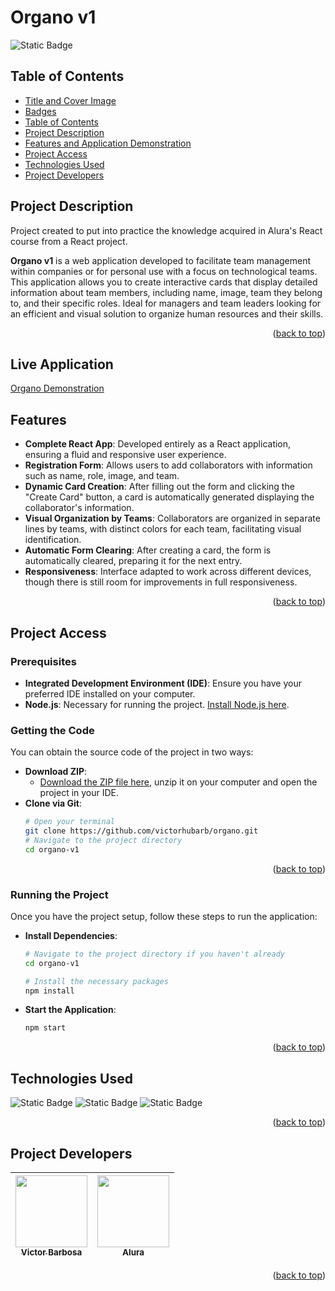 # Organo v1 <a name="readme-top"></a>
![Static Badge](https://img.shields.io/badge/status-completed-green?style=for-the-badge)

## Table of Contents 
* [Title and Cover Image](#title-and-cover-image)
* [Badges](#badges)
* [Table of Contents](#table-of-contents)
* [Project Description](#project-description)
* [Features and Application Demonstration](#features-and-application-demonstration)
* [Project Access](#project-access)
* [Technologies Used](#technologies-used)
* [Project Developers](#project-developers)

## Project Description
Project created to put into practice the knowledge acquired in Alura's React course from a React project.

**Organo v1** is a web application developed to facilitate team management within companies or for personal use with a focus on technological teams. This application allows you to create interactive cards that display detailed information about team members, including name, image, team they belong to, and their specific roles. Ideal for managers and team leaders looking for an efficient and visual solution to organize human resources and their skills.
<p align="right">(<a href="#readme-top">back to top</a>)</p>

## Live Application
[Organo Demonstration](https://organo-ten-topaz.vercel.app)

 
## Features
- **Complete React App**: Developed entirely as a React application, ensuring a fluid and responsive user experience.
- **Registration Form**: Allows users to add collaborators with information such as name, role, image, and team.
- **Dynamic Card Creation**: After filling out the form and clicking the "Create Card" button, a card is automatically generated displaying the collaborator's information.
- **Visual Organization by Teams**: Collaborators are organized in separate lines by teams, with distinct colors for each team, facilitating visual identification.
- **Automatic Form Clearing**: After creating a card, the form is automatically cleared, preparing it for the next entry.
- **Responsiveness**: Interface adapted to work across different devices, though there is still room for improvements in full responsiveness.
<p align="right">(<a href="#readme-top">back to top</a>)</p>

## Project Access

### Prerequisites
- **Integrated Development Environment (IDE)**: Ensure you have your preferred IDE installed on your computer.
- **Node.js**: Necessary for running the project. [Install Node.js here](https://nodejs.org/en/download/).

### Getting the Code
You can obtain the source code of the project in two ways:
- **Download ZIP**:
  - [Download the ZIP file here](https://github.com/victorhubarb/organo-v1/archive/refs/heads/main.zip), unzip it on your computer and open the project in your IDE.
- **Clone via Git**:
  ```bash
  # Open your terminal
  git clone https://github.com/victorhubarb/organo.git
  # Navigate to the project directory
  cd organo-v1
<p align="right">(<a href="#readme-top">back to top</a>)</p>

### Running the Project
Once you have the project setup, follow these steps to run the application:
- **Install Dependencies**:
  ```bash
  # Navigate to the project directory if you haven't already
  cd organo-v1
  
  # Install the necessary packages
  npm install

- **Start the Application**:
  ```bash
  npm start
 <p align="right">(<a href="#readme-top">back to top</a>)</p>
 

## Technologies Used
![Static Badge](https://img.shields.io/badge/React-20232A?style=for-the-badge&logo=react&logoColor=61DAFB)
![Static Badge](https://img.shields.io/badge/Node.js-43853D?style=for-the-badge&logo=node.js&logoColor=white)
![Static Badge](https://img.shields.io/badge/Figma-F24E1E?style=for-the-badge&logo=figma&logoColor=white)
<p align="right">(<a href="#readme-top">back to top</a>)</p>

## Project Developers
| [<img loading="lazy" src="https://avatars.githubusercontent.com/u/80085116?v=4" width=115><br><sub>Victor Barbosa</sub>](https://github.com/victorhubarb) | [<img loading="lazy" src="https://avatars.githubusercontent.com/u/4975968?s=200&v=4" width=115><br><sub>Alura</sub>](https://github.com/alura-cursos) |
| :---: | :--: |
<p align="right">(<a href="#readme-top">back to top</a>)</p>
